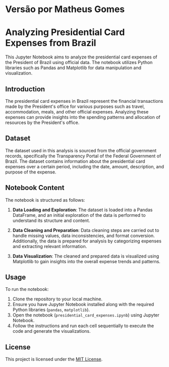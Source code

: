 # Versão por Matheus Gomes

# Analyzing Presidential Card Expenses from Brazil

This Jupyter Notebook aims to analyze the presidential card expenses of the President of Brazil using official data. The notebook utilizes Python libraries such as Pandas and Matplotlib for data manipulation and visualization.

## Introduction

The presidential card expenses in Brazil represent the financial transactions made by the President's office for various purposes such as travel, accommodation, meals, and other official expenses. Analyzing these expenses can provide insights into the spending patterns and allocation of resources by the President's office.

## Dataset

The dataset used in this analysis is sourced from the official government records, specifically the Transparency Portal of the Federal Government of Brazil. The dataset contains information about the presidential card expenses over a certain period, including the date, amount, description, and purpose of the expense.

## Notebook Content

The notebook is structured as follows:

1. **Data Loading and Exploration**: The dataset is loaded into a Pandas DataFrame, and an initial exploration of the data is performed to understand its structure and content.

2. **Data Cleaning and Preparation**: Data cleaning steps are carried out to handle missing values, data inconsistencies, and format conversion. Additionally, the data is prepared for analysis by categorizing expenses and extracting relevant information.

3. **Data Visualization**: The cleaned and prepared data is visualized using Matplotlib to gain insights into the overall expense trends and patterns.


## Usage

To run the notebook:

1. Clone the repository to your local machine.
2. Ensure you have Jupyter Notebook installed along with the required Python libraries (`pandas`, `matplotlib`).
3. Open the notebook (`presidential_card_expenses.ipynb`) using Jupyter Notebook.
4. Follow the instructions and run each cell sequentially to execute the code and generate the visualizations.

## License

This project is licensed under the [MIT License](LICENSE).
